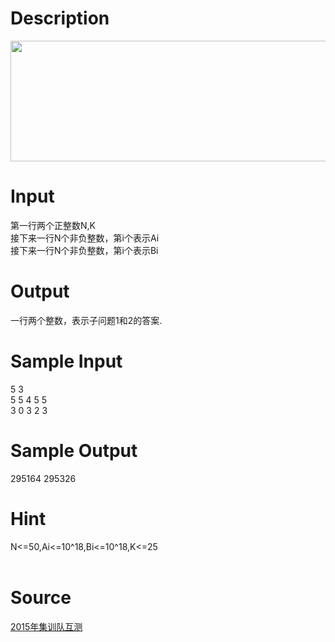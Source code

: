 
# Description

<div class="content"><div><img src="/source/bzoj/4019/img/aHR0cHM6Ly9seWRzeS5jb20vSnVkZ2VPbmxpbmUvdXBsb2FkLzIwMTUwNC8xMTEoMSkucG5n.png" width="715" height="193" alt=""/></div>
<p></p></div>

# Input

<div class="content"><div>第一行两个正整数N,K</div>
<div>接下来一行N个非负整数，第i个表示Ai</div>
<div>接下来一行N个非负整数，第i个表示Bi</div>
<p></p></div>

# Output

<div class="content"><div>一行两个整数，表示子问题1和2的答案.</div>
<p></p></div>

# Sample Input

<div class="content"><span class="sampledata">5 3<br/>
5 5 4 5 5<br/>
3 0 3 2 3</span></div>

# Sample Output

<div class="content"><span class="sampledata">295164 295326</span></div>

# Hint

<div class="content"><p></p><div>N&lt;=50,Ai&lt;=10^18,Bi&lt;=10^18,K&lt;=25</div><br/>
<p></p><p></p></div>

# Source

<div class="content"><p><a href="problemset.php?search=2015年集训队互测">2015年集训队互测</a></p></div>

